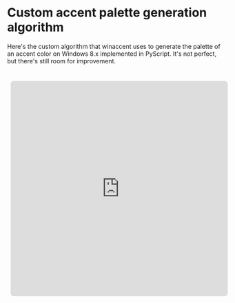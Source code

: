 # Custom accent palette generation algorithm
Here's the custom algorithm that winaccent uses to generate the palette of an accent color on Windows 8.x implemented in PyScript. It's not perfect, but there's still room for improvement.

<iframe id="#demo" src="https://valer.pyscriptapps.com/winaccent-custom-accent-palette-algorithm-demo/latest/"></iframe>

<style>
    iframe {
        width: 100%;
        height: 500px;
        margin-top: 16px;
        background: var(--md-code-bg-color);
        border: var(--md-typeset-table-color) 1px solid;
        border-radius: 15px;
        padding: 8px;
    }
</style>
